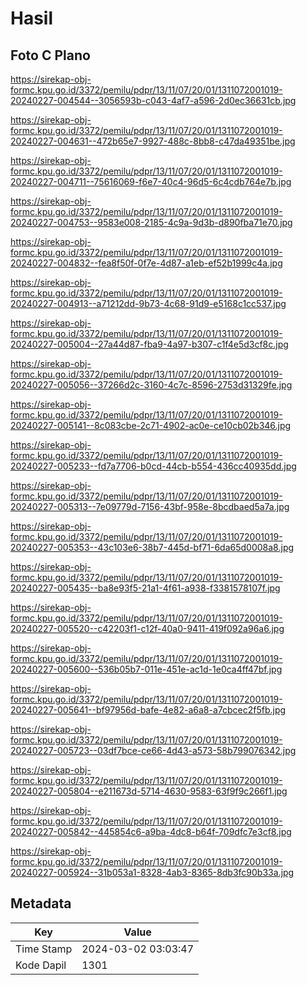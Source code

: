 # Hasil

## Foto C Plano

https://sirekap-obj-formc.kpu.go.id/3372/pemilu/pdpr/13/11/07/20/01/1311072001019-20240227-004544--3056593b-c043-4af7-a596-2d0ec36631cb.jpg

https://sirekap-obj-formc.kpu.go.id/3372/pemilu/pdpr/13/11/07/20/01/1311072001019-20240227-004631--472b65e7-9927-488c-8bb8-c47da49351be.jpg

https://sirekap-obj-formc.kpu.go.id/3372/pemilu/pdpr/13/11/07/20/01/1311072001019-20240227-004711--75616069-f6e7-40c4-96d5-6c4cdb764e7b.jpg

https://sirekap-obj-formc.kpu.go.id/3372/pemilu/pdpr/13/11/07/20/01/1311072001019-20240227-004753--9583e008-2185-4c9a-9d3b-d890fba71e70.jpg

https://sirekap-obj-formc.kpu.go.id/3372/pemilu/pdpr/13/11/07/20/01/1311072001019-20240227-004832--fea8f50f-0f7e-4d87-a1eb-ef52b1999c4a.jpg

https://sirekap-obj-formc.kpu.go.id/3372/pemilu/pdpr/13/11/07/20/01/1311072001019-20240227-004913--a71212dd-9b73-4c68-91d9-e5168c1cc537.jpg

https://sirekap-obj-formc.kpu.go.id/3372/pemilu/pdpr/13/11/07/20/01/1311072001019-20240227-005004--27a44d87-fba9-4a97-b307-c1f4e5d3cf8c.jpg

https://sirekap-obj-formc.kpu.go.id/3372/pemilu/pdpr/13/11/07/20/01/1311072001019-20240227-005056--37266d2c-3160-4c7c-8596-2753d31329fe.jpg

https://sirekap-obj-formc.kpu.go.id/3372/pemilu/pdpr/13/11/07/20/01/1311072001019-20240227-005141--8c083cbe-2c71-4902-ac0e-ce10cb02b346.jpg

https://sirekap-obj-formc.kpu.go.id/3372/pemilu/pdpr/13/11/07/20/01/1311072001019-20240227-005233--fd7a7706-b0cd-44cb-b554-436cc40935dd.jpg

https://sirekap-obj-formc.kpu.go.id/3372/pemilu/pdpr/13/11/07/20/01/1311072001019-20240227-005313--7e09779d-7156-43bf-958e-8bcdbaed5a7a.jpg

https://sirekap-obj-formc.kpu.go.id/3372/pemilu/pdpr/13/11/07/20/01/1311072001019-20240227-005353--43c103e6-38b7-445d-bf71-6da65d0008a8.jpg

https://sirekap-obj-formc.kpu.go.id/3372/pemilu/pdpr/13/11/07/20/01/1311072001019-20240227-005435--ba8e93f5-21a1-4f61-a938-f3381578107f.jpg

https://sirekap-obj-formc.kpu.go.id/3372/pemilu/pdpr/13/11/07/20/01/1311072001019-20240227-005520--c42203f1-c12f-40a0-9411-419f092a96a6.jpg

https://sirekap-obj-formc.kpu.go.id/3372/pemilu/pdpr/13/11/07/20/01/1311072001019-20240227-005600--536b05b7-011e-451e-ac1d-1e0ca4ff47bf.jpg

https://sirekap-obj-formc.kpu.go.id/3372/pemilu/pdpr/13/11/07/20/01/1311072001019-20240227-005641--bf97956d-bafe-4e82-a6a8-a7cbcec2f5fb.jpg

https://sirekap-obj-formc.kpu.go.id/3372/pemilu/pdpr/13/11/07/20/01/1311072001019-20240227-005723--03df7bce-ce66-4d43-a573-58b799076342.jpg

https://sirekap-obj-formc.kpu.go.id/3372/pemilu/pdpr/13/11/07/20/01/1311072001019-20240227-005804--e211673d-5714-4630-9583-63f9f9c266f1.jpg

https://sirekap-obj-formc.kpu.go.id/3372/pemilu/pdpr/13/11/07/20/01/1311072001019-20240227-005842--445854c6-a9ba-4dc8-b64f-709dfc7e3cf8.jpg

https://sirekap-obj-formc.kpu.go.id/3372/pemilu/pdpr/13/11/07/20/01/1311072001019-20240227-005924--31b053a1-8328-4ab3-8365-8db3fc90b33a.jpg


## Metadata

| Key        | Value               |
| ---------- | ------------------- |
| Time Stamp | 2024-03-02 03:03:47 |
| Kode Dapil | 1301                |



